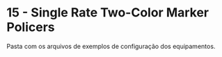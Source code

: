 # 15 - Single Rate Two-Color Marker  Policers

Pasta com os arquivos de exemplos de configuração dos equipamentos. <br></br>

